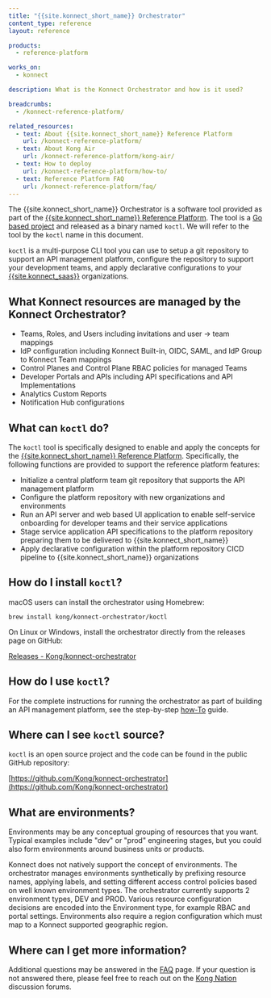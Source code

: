 ```yaml
---
title: "{{site.konnect_short_name}} Orchestrator"
content_type: reference
layout: reference

products:
  - reference-platform

works_on:
  - konnect

description: What is the Konnect Orchestrator and how is it used?

breadcrumbs:
  - /konnect-reference-platform/

related_resources:
  - text: About {{site.konnect_short_name}} Reference Platform
    url: /konnect-reference-platform/
  - text: About Kong Air
    url: /konnect-reference-platform/kong-air/
  - text: How to deploy
    url: /konnect-reference-platform/how-to/
  - text: Reference Platform FAQ
    url: /konnect-reference-platform/faq/
---
```


The {{site.konnect_short_name}} Orchestrator is a software tool provided as part of the 
[{{site.konnect_short_name}} Reference Platform](/konnect-reference-platform/).
The tool is a [Go based project](https://github.com/Kong/konnect-orchestrator) and released 
as a binary named `koctl`. We will refer to the tool by the `koctl` name in this document.

`koctl` is a multi-purpose CLI tool you can use to setup a git repository 
to support an API management platform, configure the repository to support your development teams,
and apply declarative configurations to your [{{site.konnect_saas}}](https://konghq.com/products/kong-konnect)
organizations.

## What Konnect resources are managed by the Konnect Orchestrator?
* Teams, Roles, and Users including invitations and user -> team mappings
* IdP configuration including Konnect Built-in, OIDC, SAML, and IdP Group to Konnect Team mappings
* Control Planes and Control Plane RBAC policies for managed Teams
* Developer Portals and APIs including API specifications and API Implementations
* Analytics Custom Reports
* Notification Hub configurations 

## What can `koctl` do?

The `koctl` tool is specifically designed to enable and apply the concepts for the 
[{{site.konnect_short_name}} Reference Platform](/konnect-reference-platform/). Specifically,
the following functions are provided to support the reference platform features:

* Initialize a central platform team git repository that supports the API management platform
* Configure the platform repository with new organizations and environments 
* Run an API server and web based UI application to enable self-service onboarding for 
  developer teams and their service applications
* Stage service application API specifications to the platform repository preparing them to be 
  delivered to {{site.konnect_short_name}}
* Apply declarative configuration within the platform repository CICD pipeline to 
  {{site.konnect_short_name}} organizations

## How do I install `koctl`?

macOS users can install the orchestrator using Homebrew:

```shell
brew install kong/konnect-orchestrator/koctl
```

On Linux or Windows, install the orchestrator directly from the releases page on GitHub:

[Releases - Kong/konnect-orchestrator](https://github.com/Kong/konnect-orchestrator/releases)

## How do I use `koctl`?

For the complete instructions for running the orchestrator as part of building an API management platform,
see the step-by-step [how-To](/konnect-reference-platform/how-to/) guide. 

## Where can I see `koctl` source?

`koctl` is an open source project and the code can be found in the public GitHub repository:

[https://github.com/Kong/konnect-orchestrator](https://github.com/Kong/konnect-orchestrator)

## What are environments?
Environments may be any conceptual grouping of resources that you want. Typical examples include "dev" or "prod" engineering stages,
but you could also form environments around business units or products. 

Konnect does not natively support the concept of environments. The orchestrator manages environments synthetically by 
prefixing resource names, applying labels, and setting different access control policies based on well known environment types. 
The orchestrator currently supports 2 environment types, DEV and PROD. Various resource configuration decisions are encoded into the Environment type, 
for example RBAC and portal settings. Environments also require a region configuration which must map to a Konnect supported geographic region.

<!-- 
## What is the format for the Konnect Orchestrator configuration?
The full [JSON schema for the orchestrator configuration is available in the Konnect Orchestrator repository](https://github.com/Kong/konnect-orchestrator).
The high-level structure of the configuration follows these main sections:

`platform`

The `platform` configuration defines the _platform team_ repository, including git remote and authorization configurations. The platform team
repository is the central repository for API specifications and APIOps workflows and execution.

`teams`

The `teams` configuration defines the engineering group's developer teams and their application repositories. Every team defined 
here will correspond to a Konnect Team resource within the organization. Each service application repository defined here will have its 
API specifications read and staged into the Platform repository. Simple user management can be accomplished in this section if IdP is 
not utilized. Providing email addresses for teams will invite users to the Konnect organization.

`organizations`

Each organization defined in the `organizations` section maps to a Konnect Organization. For each organization, you define 
authorization configurations and environments. Each environment will result in a set of configured resources with specific naming, 
metadata, and access control policies.

## What specific Konnect resources are managed by the Konnect Orchestrator?
The Konnect Orchestrator does not manage a straight mapping from the input declarative configuration into Konnect resources. 
Instead, the input configuration is generally an expression of the engineering organization design, and the orchestrator 
maps that to opinionated configurations for the Konnect resources it manages. The following shows the general configuration
of Konnect resources managed by the orchestrator:

* For each configured organization in the `organizations` configuration
    * For every team in the `teams` configuration
        * A Konnect Team is created 
            * For every User in the `users` configuration, a Konnect User is created 
            * Each User is added to the Konnect Team
        * For every environment in the `environments` configuration
            * A Konnect Control Plane is created
            * A Konnect Developer Portal is created
            * For every service in the `services` configuration
                * A Konnect API is created
                * The service specification is added to the API

Depending on the environment type, different configurations are applied to various resources.

* For `PROD` environment types:
    * APIs are created with complete service name as the API name
    * Developer Portals default to `public` visibility for pages and APIs
    * The application teams are given `Control Plane Viewer` role for the team`s production control plane
* For `DEV` environment types:
    * APIs are created with a postfix of `-dev` to the API name
    * Developer Portals default to `private` visibility for pages and APIs
    * The application teams are given `Control Plane Admin` role for the team`s development control plane
-->

## Where can I get more information?

Additional questions may be answered in the [FAQ](/konnect-reference-platform/faq/) page. If your
question is not answered there, please feel free to reach out on the 
[Kong Nation](https://discuss.konghq.com/) discussion forums.
